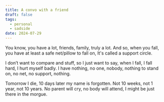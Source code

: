 ```yaml
---
title: A convo with a friend
draft: false
tags:
  - personal
  - sadside
date: 2024-07-29
---
```

You know, you have a lot, friends, family, truly a lot. And so, when you fall, you have at least a safe net/pillow to fall on, It's called a support circle. 

I don’t want to compare and stuff, so I just want to say, when I fall, I fall hard, I hurt myself badly. I have nothing, no one, nobody, nothing to stand on, no net, no support, nothing.

Tomorrow I die, 10 days later my name is forgotten. Not 10 weeks, not 1 year, not 10 years. No parent will cry, no body will attend, I might be just there in the morgue.